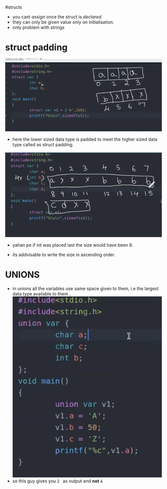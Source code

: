 #structs
- you cant *assign* once the struct is *declared.*
- they can only be given value only on initialisation. 
- only problem with strings 

# struct padding
![structPadding](./photos/structPadding.png)
- here the lower sized data type is padded to meet the higher sized data type called as struct padding. 
 
![structPadding](./photos/structPaddingTwo.png)
- yahan pe if int was placed last the size would have been 8.

- its addvisable to write the size in ascending  order. 

# UNIONS
- in unions all the  variables use same space given to them, i.e the largest data type available to them .
![structPadding](./photos/union.png)
- so this guy gives you `Z ` as output and **not** `A`

